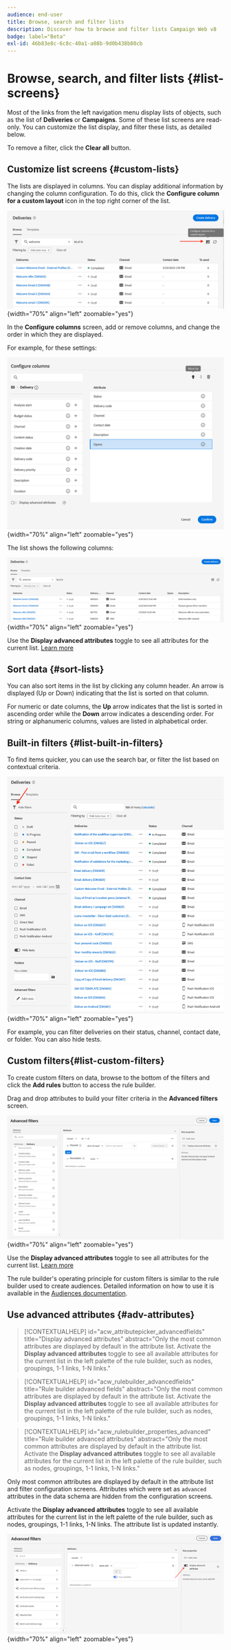 ```yaml
---
audience: end-user
title: Browse, search and filter lists
description: Discover how to browse and filter lists Campaign Web v8
badge: label="Beta"
exl-id: 46b83e8c-6c8c-40a1-a08b-9d0b438b80cb
---
```

# Browse, search, and filter lists {#list-screens}

Most of the links from the left navigation menu display lists of objects, such as the list of **Deliveries** or **Campaigns**. Some of these list screens are read-only. You can customize the list display, and filter these lists, as detailed below.

To remove a filter, click the **Clear all** button.

## Customize list screens {#custom-lists}

The lists are displayed in columns. You can display additional information by changing the column configuration. To do this, click the **Configure column for a custom layout** icon in the top right corner of the list. 

![](assets/config-columns.png){width="70%" align="left" zoomable="yes"}

In the **Configure columns** screen, add or remove columns, and change the order in which they are displayed.

For example, for these settings:

![](assets/columns.png){width="70%" align="left" zoomable="yes"}

The list shows the following columns:

![](assets/column-sample.png){width="70%" align="left" zoomable="yes"}

Use the **Display advanced attributes** toggle to see all attributes for the current list. [Learn more](#adv-attributes)

## Sort data {#sort-lists}

You can also sort items in the list by clicking any column header. An arrow is displayed (Up or Down) indicating that the list is sorted on that column. 

For numeric or date columns, the **Up** arrow indicates that the list is sorted in ascending order while the **Down** arrow indicates a descending order. For string or alphanumeric columns, values are listed in alphabetical order.

## Built-in filters {#list-built-in-filters}

To find items quicker, you can use the search bar, or filter the list based on contextual criteria. 

![](assets/filter.png){width="70%" align="left" zoomable="yes"}

For example, you can filter deliveries on their status, channel, contact date, or folder. You can also hide tests.

## Custom filters{#list-custom-filters}

To create custom filters on data, browse to the bottom of the filters and click the **Add rules** button to access the rule builder.

Drag and drop attributes to build your filter criteria in the **Advanced filters** screen. 

![](assets/custom-filter.png){width="70%" align="left" zoomable="yes"}

Use the **Display advanced attributes** toggle to see all attributes for the current list. [Learn more](#adv-attributes)

The rule builder's operating principle for custom filters is similar to the rule builder used to create audiences. Detailed information on how to use it is available in the [Audiences documentation](../audience/segment-builder.md).

## Use advanced attributes {#adv-attributes}

>[!CONTEXTUALHELP]
>id="acw_attributepicker_advancedfields"
>title="Display advanced attributes"
>abstract="Only the most common attributes are displayed by default in the attribute list. Activate the **Display advanced attributes** toggle to see all available attributes for the current list in the left palette of the rule builder, such as nodes, groupings, 1-1 links, 1-N links."

>[!CONTEXTUALHELP]
>id="acw_rulebuilder_advancedfields"
>title="Rule builder advanced fields"
>abstract="Only the most common attributes are displayed by default in the attribute list. Activate the **Display advanced attributes** toggle to see all available attributes for the current list in the left palette of the rule builder, such as nodes, groupings, 1-1 links, 1-N links."

>[!CONTEXTUALHELP]
>id="acw_rulebuilder_properties_advanced"
>title="Rule builder advanced attributes"
>abstract="Only the most common attributes are displayed by default in the attribute list. Activate the **Display advanced attributes** toggle to see all available attributes for the current list in the left palette of the rule builder, such as nodes, groupings, 1-1 links, 1-N links."


Only most common attributes are displayed by default in the attribute list and filter configuration screens. Attributes which were set as `advanced` attributes in the data schema are hidden from the configuration screens. 

Activate the **Display advanced attributes** toggle to see all available attributes for the current list in the left palette of the rule builder, such as nodes, groupings, 1-1 links, 1-N links. The attribute list is updated instantly.


![](assets/adv-toggle.png){width="70%" align="left" zoomable="yes"}
